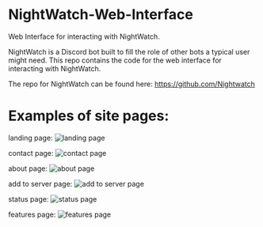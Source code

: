 # NightWatch-Web-Interface
Web Interface for interacting with NightWatch. 

NightWatch is a Discord bot built to fill the role of other bots a typical user might need. This repo contains the code for the web interface for interacting with NightWatch.

The repo for NightWatch can be found here: https://github.com/Nightwatch

# Examples of site pages:

landing page:
![landing page](https://i.imgur.com/GEPxDhF.jpg)

contact page:
![contact page](https://i.imgur.com/s16O1Rl.jpg)

about page:
![about page](https://i.imgur.com/UyLAj6E.jpg)

add to server page:
![add to server page](https://i.imgur.com/3wWsL5r.jpg)

status page:
![status page](https://i.imgur.com/4PcL72u.jpg)

features page:
![features page](https://i.imgur.com/ndHhLpw.jpg)
